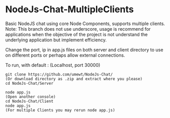 # NodeJs-Chat-MultipleClients
Basic NodeJS chat using core Node Components, supports multiple clients.
Note: This branch does not use underscore, usage is recommend for applications 
when the objective of the project is not understand the underlying application but implement efficiency.

Change the port, ip in app.js files on both server and client directory to use on different ports or perhaps allow external connections.

To run, with default : (Localhost, port 30000)

    git clone https://github.com/umewt/NodeJs-Chat/
    (Or download directory as .zip and extract where you please)
    cd NodeJs-Chat/Server
    
    node app.js
    (Open another console)
    cd NodeJs-Chat/Client
    node app.js
    (For multiple Clients you may rerun node app.js)
